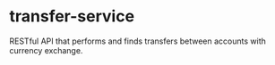 # transfer-service
RESTful API that performs and finds transfers between accounts with currency exchange.
